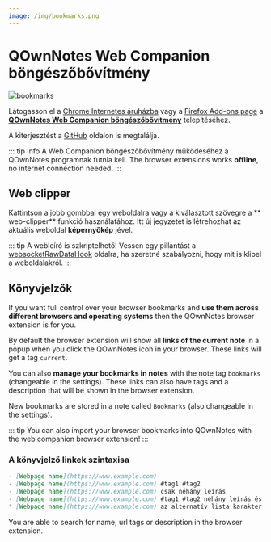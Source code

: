 ```yaml
---
image: /img/bookmarks.png
---
```


# QOwnNotes Web Companion böngészőbővítmény

![bookmarks](/img/bookmarks.png)

Látogasson el a [Chrome Internetes áruházba](https://chrome.google.com/webstore/detail/qownnotes-web-companion/pkgkfnampapjbopomdpnkckbjdnpkbkp) vagy a  [Firefox Add-ons page](https://addons.mozilla.org/firefox/addon/qownnotes-web-companion) a [**QOwnNotes Web Companion böngészőbővítmény**](https://github.com/qownnotes/web-companion/) telepítéséhez.

A kiterjesztést a [GitHub](https://github.com/qownnotes/web-companion/) oldalon is megtalálja.

::: tip Info
A Web Companion böngészőbővítmény működéséhez a QOwnNotes programnak futnia kell. The browser extensions works **offline**, no internet connection needed.
:::

## Web clipper

Kattintson a jobb gombbal egy weboldalra vagy a kiválasztott szövegre a ** web-clipper** funkció használatához. Itt új jegyzetet is létrehozhat az aktuális weboldal **képernyőkép** jével.

::: tip
A webleíró is szkriptelhető! Vessen egy pillantást a [websocketRawDataHook](../scripting/hooks.md#websocketrawdatahook) oldalra, ha szeretné szabályozni, hogy mit is klipel a weboldalakról.
:::

## Könyvjelzők

If you want full control over your browser bookmarks and **use them across different browsers and operating systems** then the QOwnNotes browser extension is for you.

By default the browser extension will show all **links of the current note** in a popup when you click the QOwnNotes icon in your browser. These links will get a tag `current`.

You can also **manage your bookmarks in notes** with the note tag `bookmarks` (changeable in the settings). These links can also have tags and a description that will be shown in the browser extension.

New bookmarks are stored in a note called `Bookmarks` (also changeable in the settings).

::: tip
You can also import your browser bookmarks into QOwnNotes with the web companion browser extension!
:::

### A könyvjelző linkek szintaxisa

```markdown
- [Webpage name](https://www.example.com)
- [Webpage name](https://www.example.com) #tag1 #tag2
- [Webpage name](https://www.example.com) csak néhány leírás
- [Webpage name](https://www.example.com) #tag1 #tag2 néhány leírás és címke
* [Webpage name](https://www.example.com) az alternatív lista karakter is működik
```

You are able to search for name, url tags or description in the browser extension.
